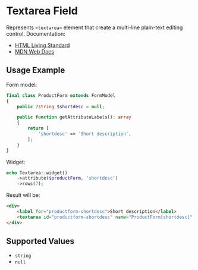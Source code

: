 # Textarea Field

Represents `<textarea>` element that create a multi-line plain-text editing control. Documentation:

- [HTML Living Standard](https://html.spec.whatwg.org/multipage/form-elements.html#the-textarea-element)
- [MDN Web Docs](https://developer.mozilla.org/en-US/docs/Web/HTML/Element/textarea)

## Usage Example

Form model:

```php
final class ProductForm extends FormModel
{
    public ?string $shortdesc = null;

    public function getAttributeLabels(): array
    {
        return [
            'shortdesc' => 'Short description',
        ];
    }
}
```

Widget:

```php
echo Textarea::widget()
    ->attribute($productForm, 'shortdesc')
    ->rows(7);
```

Result will be:

```html
<div>
    <label for="productform-shortdesc">Short description</label>
    <textarea id="productform-shortdesc" name="ProductForm[shortdesc]" rows="7"></textarea>
</div>
```

## Supported Values

- `string`
- `null`
